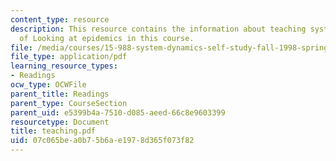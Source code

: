 ```yaml
---
content_type: resource
description: This resource contains the information about teaching system dynamics
  of Looking at epidemics in this course.
file: /media/courses/15-988-system-dynamics-self-study-fall-1998-spring-1999/07c065bea0b75b6ae1978d365f073f82_teaching.pdf
file_type: application/pdf
learning_resource_types:
- Readings
ocw_type: OCWFile
parent_title: Readings
parent_type: CourseSection
parent_uid: e5399b4a-7510-d085-aeed-66c8e9603399
resourcetype: Document
title: teaching.pdf
uid: 07c065be-a0b7-5b6a-e197-8d365f073f82
---
```

